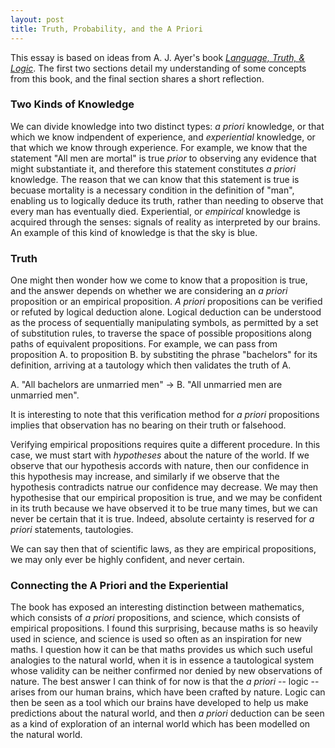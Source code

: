 ```yaml
---
layout: post
title: Truth, Probability, and the A Priori
---
```


This essay is based on ideas from A. J. Ayer's book [*Language, Truth, & Logic*](https://en.wikipedia.org/wiki/Language,_Truth,_and_Logic). The first two sections detail my understanding of some concepts from this book, and the final section shares a short reflection.

### Two Kinds of Knowledge
We can divide knowledge into two distinct types: *a priori* knowledge, or that which we know indpendent of experience, and *experiential* knowledge, or that which we know through experience. For example, we know that the statement "All men are mortal" is true *prior* to observing any evidence that might substantiate it, and therefore this statement constitutes *a priori* knowledge. The reason that we can know that this statement is true is becuase mortality is a necessary condition in the definition of "man", enabling us to logically deduce its truth, rather than needing to observe that every man has eventually died. Experiential, or *empirical* knowledge is acquired through the senses: signals of reality as interpreted by our brains. An example of this kind of knowledge is that the sky is blue.

### Truth
One might then wonder how we come to know that a proposition is true, and the answer depends on whether we are considering an *a priori* proposition or an empirical proposition. *A priori* propositions can be verified or refuted by logical deduction alone. Logical deduction can be understood as the process of sequentially manipulating symbols, as permitted by a set of substitution rules, to traverse the space of possible propositions along paths of equivalent propositions. For example, we can pass from proposition A. to proposition B. by substiting the phrase "bachelors" for its definition, arriving at a tautology which then validates the truth of A.

A. "All bachelors are unmarried men" -> B. "All unmarried men are unmarried men".

It is interesting to note that this verification method for *a priori* propositions implies that observation has no bearing on their truth or falsehood.

Verifying empirical propositions requires quite a different procedure. In this case, we must start with *hypotheses* about the nature of the world. If we observe that our hypothesis accords with nature, then our confidence in this hypothesis may increase, and similarly if we observe that the hypothesis contradicts natrue our confidence may decrease. We may then hypothesise that our empirical proposition is true, and we may be confident in its truth because we have observed it to be true many times, but we can never be certain that it is true. Indeed, absolute certainty is reserved for *a priori* statements, tautologies. 

We can say then that of scientific laws, as they are empirical propositions, we may only ever be highly confident, and never certain.

### Connecting the A Priori and the Experiential
The book has exposed an interesting distinction between mathematics, which consists of *a priori* propositions, and science, which consists of empirical propositions. I found this surprising, because maths is so heavily used in science, and science is used so often as an inspiration for new maths. I question how it can be that maths provides us which such useful analogies to the natural world, when it is in essence a tautological system whose validity can be neither confirmed nor denied by new observations of nature. The best answer I can think of for now is that the *a priori* -- logic -- arises from our human brains, which have been crafted by nature. Logic can then be seen as a tool which our brains have developed to help us make predictions about the natural world, and then *a priori* deduction can be seen as a kind of exploration of an internal world which has been modelled on the natural world.
